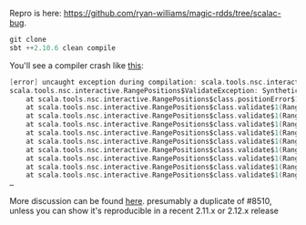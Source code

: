 Repro is here: https://github.com/ryan-williams/magic-rdds/tree/scalac-bug. 

```scala
git clone
sbt ++2.10.6 clean compile
```

You'll see a compiler crash like [this](https://gist.github.com/ryan-williams/63b0534e47b1a575428f03bce833ac21):

```scala
[error] uncaught exception during compilation: scala.tools.nsc.interactive.RangePositions$ValidateException
scala.tools.nsc.interactive.RangePositions$ValidateException: Synthetic tree [22450] contains nonsynthetic tree [22449]
	at scala.tools.nsc.interactive.RangePositions$class.positionError$1(RangePositions.scala:201)
	at scala.tools.nsc.interactive.RangePositions$class.validate$1(RangePositions.scala:218)
	at scala.tools.nsc.interactive.RangePositions$class.validate$1(RangePositions.scala:241)
	at scala.tools.nsc.interactive.RangePositions$class.validate$1(RangePositions.scala:241)
	at scala.tools.nsc.interactive.RangePositions$class.validate$1(RangePositions.scala:241)
	at scala.tools.nsc.interactive.RangePositions$class.validate$1(RangePositions.scala:241)
	at scala.tools.nsc.interactive.RangePositions$class.validate$1(RangePositions.scala:241)
	at scala.tools.nsc.interactive.RangePositions$class.validate$1(RangePositions.scala:241)
	at scala.tools.nsc.interactive.RangePositions$class.validate$1(RangePositions.scala:241)
	at scala.tools.nsc.interactive.RangePositions$class.validate$1(RangePositions.scala:241)
…
```

More discussion can be found [here](https://github.com/scoverage/scalac-scoverage-plugin/issues/91#issuecomment-264647539).
presumably a duplicate of #8510, unless you can show it's reproducible in a recent 2.11.x or 2.12.x release
